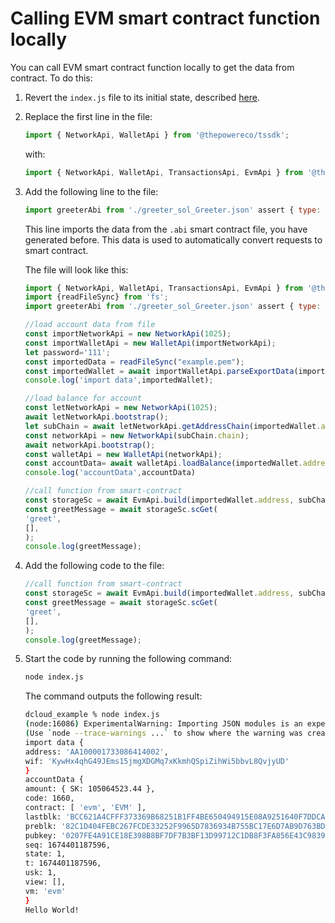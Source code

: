 # Calling EVM smart contract function locally

You can call EVM smart contract function locally to get the data from contract. To do this:

1. Revert the `index.js` file to its initial state, described [here](../transactions/working-with-accounts/02-upload-account-data-display-state.md).
2. Replace the first line in the file:

   ```javascript
   import { NetworkApi, WalletApi } from '@thepowereco/tssdk';
   ```

   with:

   ```javascript
   import { NetworkApi, WalletApi, TransactionsApi, EvmApi } from '@thepowereco/tssdk';
   ```

3. Add the following line to the file:

   ```javascript
   import greeterAbi from './greeter_sol_Greeter.json' assert { type: "json" };
   ```

   This line imports the data from the `.abi` smart contract file, you have generated before. This data is used to automatically convert requests to smart contract.

   The file will look like this:

   ```javascript
   import { NetworkApi, WalletApi, TransactionsApi, EvmApi } from '@thepowereco/tssdk';
   import {readFileSync} from 'fs';
   import greeterAbi from './greeter_sol_Greeter.json' assert { type: "json" };

   //load account data from file
   const importNetworkApi = new NetworkApi(1025);
   const importWalletApi = new WalletApi(importNetworkApi);
   let password='111';
   const importedData = readFileSync("example.pem");
   const importedWallet = await importWalletApi.parseExportData(importedData.toString(), password);
   console.log('import data',importedWallet);

   //load balance for account
   const letNetworkApi = new NetworkApi(1025);
   await letNetworkApi.bootstrap();
   let subChain = await letNetworkApi.getAddressChain(importedWallet.address);
   const networkApi = new NetworkApi(subChain.chain);
   await networkApi.bootstrap();
   const walletApi = new WalletApi(networkApi);
   const accountData= await walletApi.loadBalance(importedWallet.address);
   console.log('accountData',accountData)
   
   //call function from smart-contract
   const storageSc = await EvmApi.build(importedWallet.address, subChain.chain, greeterAbi);
   const greetMessage = await storageSc.scGet(
   'greet',
   [],
   );
   console.log(greetMessage);
   ```

4. Add the following code to the file:

   ```javascript
   //call function from smart-contract
   const storageSc = await EvmApi.build(importedWallet.address, subChain.chain, greeterAbi);
   const greetMessage = await storageSc.scGet(
   'greet',
   [],
   );
   console.log(greetMessage);
   ```

5. Start the code by running the following command:

   ```bash
   node index.js
   ```

   The command outputs the following result:

   ```bash
   dcloud_example % node index.js
   (node:16086) ExperimentalWarning: Importing JSON modules is an experimental feature and might change at any time
   (Use `node --trace-warnings ...` to show where the warning was created)
   import data {
   address: 'AA100001733086414002',
   wif: 'KywHx4qhG49JEms15jmgXDGMq7xKkmhQSpiZihWi5bbvL8QvjyUD'
   }
   accountData {
   amount: { SK: 105064523.44 },
   code: 1660,
   contract: [ 'evm', 'EVM' ],
   lastblk: 'BCC621A4CFFF373369B68251B1FF4BE650494915E08A9251640F7DDCA9F6F3CB',
   preblk: '82C1D404FEBC267FCDE33252F9965D7836934B755BC17E6D7AB9D763BDE5A37D',
   pubkey: '0207FE4A91CE18E398B8BF7DF7B3BF13D99712C1DB8F3FA856E43C9839452424E1',
   seq: 1674401187596,
   state: 1,
   t: 1674401187596,
   usk: 1,
   view: [],
   vm: 'evm'
   }
   Hello World!
   ```
